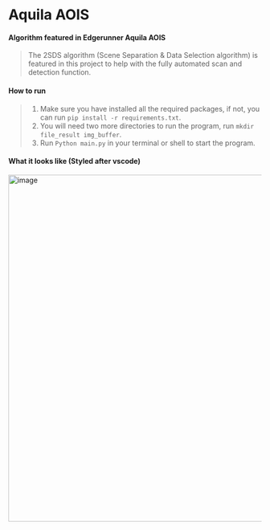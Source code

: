 # Aquila AOIS

#### Algorithm featured in Edgerunner Aquila AOIS

> The 2SDS algorithm (Scene Separation & Data Selection algorithm) is featured in this project to help with the fully automated scan and detection function. 

#### How to run

> 1. Make sure you have installed all the required packages, if not, you can run `pip install -r requirements.txt`.   
> 2. You will need two more directories to run the program, run `mkdir file_result img_buffer`. 
> 3. Run `Python main.py` in your terminal or shell to start the program.

#### What it looks like (Styled after vscode)

<img width="1200" height="691" alt="image" src="https://github.com/user-attachments/assets/32e96639-385b-430d-b88d-ead231ddeaec" />

